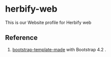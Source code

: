 # herbify-web
This is our Website profile for Herbify web

## Reference
1. [bootstrap-template-made](https:https://bootstrapmade.com/onepage-multipurpose-bootstrap-template/) with Bootstrap 4.2 .
